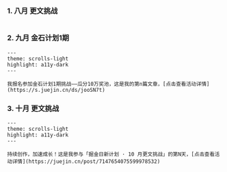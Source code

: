 ### 1. 八月 更文挑战

```

```



### 2. 九月 金石计划1期

```
---
theme: scrolls-light
highlight: a11y-dark
---

我报名参加金石计划1期挑战——瓜分10万奖池，这是我的第n篇文章，[点击查看活动详情](https://s.juejin.cn/ds/jooSN7t)
```

### 3. 十月 更文挑战

```
---
theme: scrolls-light
highlight: a11y-dark
---

持续创作，加速成长！这是我参与「掘金日新计划 · 10 月更文挑战」的第N天，[点击查看活动详情](https://juejin.cn/post/7147654075599978532)
```

